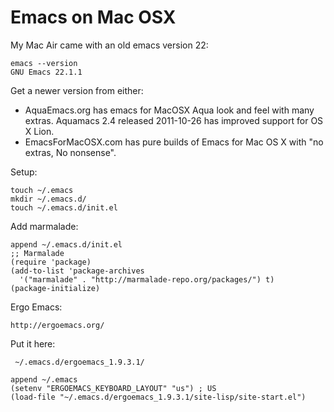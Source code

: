 # Emacs on Mac OSX

My Mac Air came with an old emacs version 22:

    emacs --version
    GNU Emacs 22.1.1

Get a newer version from either:

  * AquaEmacs.org has emacs for MacOSX Aqua look and feel with many extras. Aquamacs 2.4 released 2011-10-26 has improved support for OS X Lion.
  * EmacsForMacOSX.com has pure builds of Emacs for Mac OS X with "no extras, No nonsense".


Setup:

    touch ~/.emacs
    mkdir ~/.emacs.d/
    touch ~/.emacs.d/init.el


Add marmalade:

    append ~/.emacs.d/init.el 
    ;; Marmalade
    (require 'package)
    (add-to-list 'package-archives
      '("marmalade" . "http://marmalade-repo.org/packages/") t)
    (package-initialize)


Ergo Emacs:

    http://ergoemacs.org/

Put it here:

     ~/.emacs.d/ergoemacs_1.9.3.1/

    append ~/.emacs
    (setenv "ERGOEMACS_KEYBOARD_LAYOUT" "us") ; US
    (load-file "~/.emacs.d/ergoemacs_1.9.3.1/site-lisp/site-start.el")

